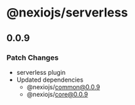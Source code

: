 # @nexiojs/serverless

## 0.0.9

### Patch Changes

- serverless plugin
- Updated dependencies
  - @nexiojs/common@0.0.9
  - @nexiojs/core@0.0.9
